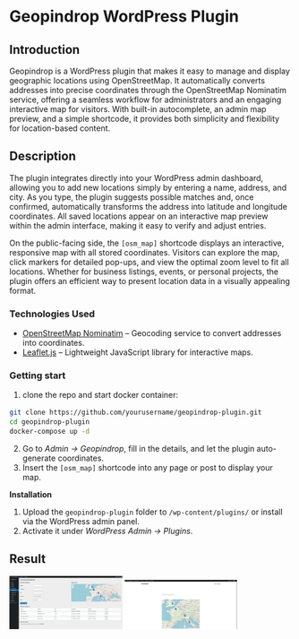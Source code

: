 # Geopindrop WordPress Plugin

## Introduction
Geopindrop is a WordPress plugin that makes it easy to manage and display geographic locations using OpenStreetMap. It automatically converts addresses into precise coordinates through the OpenStreetMap Nominatim service, offering a seamless workflow for administrators and an engaging interactive map for visitors. With built-in autocomplete, an admin map preview, and a simple shortcode, it provides both simplicity and flexibility for location-based content.

## Description
The plugin integrates directly into your WordPress admin dashboard, allowing you to add new locations simply by entering a name, address, and city. As you type, the plugin suggests possible matches and, once confirmed, automatically transforms the address into latitude and longitude coordinates. All saved locations appear on an interactive map preview within the admin interface, making it easy to verify and adjust entries.  

On the public-facing side, the `[osm_map]` shortcode displays an interactive, responsive map with all stored coordinates. Visitors can explore the map, click markers for detailed pop-ups, and view the optimal zoom level to fit all locations. Whether for business listings, events, or personal projects, the plugin offers an efficient way to present location data in a visually appealing format.

### Technologies Used
- <a href="https://nominatim.openstreetmap.org/" >OpenStreetMap Nominatim</a> – Geocoding service to convert addresses into coordinates.
- <a href="https://leafletjs.com/">Leaflet.js</a> – Lightweight JavaScript library for interactive maps.

### Getting start
1. clone the repo and start docker container:
```bash
git clone https://github.com/yourusername/geopindrop-plugin.git
cd geopindrop-plugin
docker-compose up -d
```
2. Go to *Admin → Geopindrop*, fill in the details, and let the plugin auto-generate coordinates.  
3. Insert the `[osm_map]` shortcode into any page or post to display your map.

**Installation**
1. Upload the `geopindrop-plugin` folder to `/wp-content/plugins/` or install via the WordPress admin panel.  
2. Activate it under *WordPress Admin → Plugins*.

## Result
<img src="docs/img/geopindrop-backoffice.png" width="40%">
<img src="docs/img/geopindrop-shortcode.png" width="40%">
